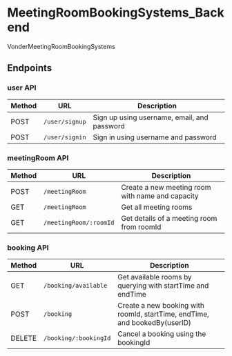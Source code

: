 # MeetingRoomBookingSystems_Backend
VonderMeetingRoomBookingSystems

## Endpoints

### user API

| Method | URL            | Description                                 |
| ------ | -------------- | ------------------------------------------- |
| POST   | `/user/signup` | Sign up using username, email, and password |
| POST   | `/user/signin` | Sign in using username and password         |

### meetingRoom API

| Method | URL                    | Description                                      |
| ------ | ---------------------- | ------------------------------------------------ |
| POST   | `/meetingRoom`         | Create a new meeting room with name and capacity |
| GET    | `/meetingRoom`         | Get all meeting rooms                            |
| GET    | `/meetingRoom/:roomId` | Get details of a meeting room from roomId        |

### booking API

| Method | URL                   | Description                                                                |
| ------ | --------------------- | -------------------------------------------------------------------------- |
| GET    | `/booking/available`  | Get available rooms by querying with startTime and endTime                 |
| POST   | `/booking`            | Create a new booking with roomId, startTime, endTime, and bookedBy(userID) |
| DELETE | `/booking/:bookingId` | Cancel a booking using the bookingId                                       |
